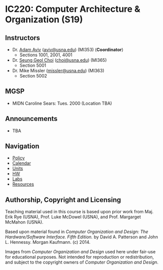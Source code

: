 # IC220: Computer Architecture & Organization (S19)

## Instructors
    
* Dr. [Adam Aviv](https://www.usna.edu/Users/cs/aviv/) ([aviv@usna.edu](mailto:aviv@usna.edu)) (MI353) (**Coordinator**)
  * Sections 1001, 2001, 4001
* Dr. [Seung Geol Choi](https://www.usna.edu/Users/cs/choi/) ([choi@usna.edu](mailto:choi@usna.edu)) (MI365)
  * Section 5001
* Dr. Mike Missler ([missler@usna.edu](mailto:missler@usna.edu)) (MI363)
  * Section 5002
  
## MGSP

* MIDN Caroline Sears: Tues. 2000 (Location TBA)

## Announcements

* TBA
    
## Navigation

* [Policy](policy.md)
* [Calendar](calendar.md)
* [Units](units/README.md)
* [HW](hw/README.md)
* [Labs](labs/README.md)
* [Resources](resources.md)
    
    
    
## Authorship, Copyright and Licensing

Teaching material used in this course is based upon prior work from Maj. Erik
Rye (USNA), Prof. Luke McDowel (USNA), and Prof. Margarget McMahon
(USNA). 

Based upon material found in *Computer Organization and Design: The
Hardware/Software Interface. Fifth Edition.* by David A. Patterson and John
L. Hennessy. Morgan Kaufmann. (c) 2014.

Images from *Computer Organization and Design* used here under fair-use for
educational purposes. Not intended for reproduction or redistribution, and
subject to the copyright owners of *Computer Organization and Design*. 



